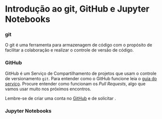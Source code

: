 # Introdução ao git, GitHub e Jupyter Notebooks

### git

O git é uma ferramenta para armazenagem de código com o propósito de facilitar a colaboração e realizar o controle de versão de código.

### GitHub

GitHub é um Serviço de Compartilhamento de projetos que usam o controle de versionamento `git`. Para entender como o GitHub funcione leia o [guia do serviço](https://guides.github.com/activities/hello-world/). Procure entender como funcionam os *Pull Requests*, algo que vamos usar muito nos próximos encontros.

Lembre-se de criar uma conta no [GitHub](https://github.com/) e de solicitar .

### Jupyter Notebooks
